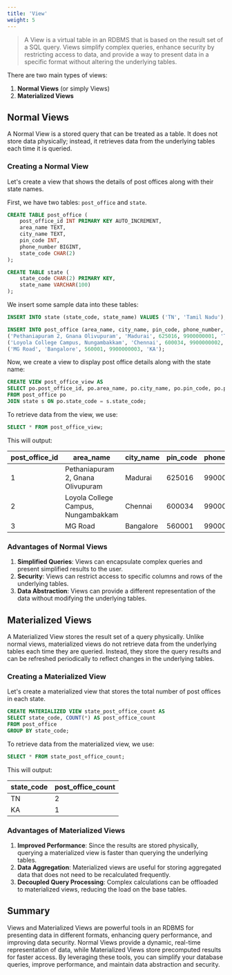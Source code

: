 ```yaml
---
title: 'View'
weight: 5
--- 
```


> A View is a virtual table in an RDBMS that is based on the result set of a SQL query. Views simplify complex queries, enhance security by restricting access to data, and provide a way to present data in a specific format without altering the underlying tables.

There are two main types of views:

1. **Normal Views** (or simply Views)
2. **Materialized Views**

## Normal Views

A Normal View is a stored query that can be treated as a table. It does not store data physically; instead, it retrieves data from the underlying tables each time it is queried.

### Creating a Normal View

Let's create a view that shows the details of post offices along with their state names.

First, we have two tables: `post_office` and `state`.

```sql
CREATE TABLE post_office (
    post_office_id INT PRIMARY KEY AUTO_INCREMENT,
    area_name TEXT,
    city_name TEXT,
    pin_code INT,
    phone_number BIGINT,
    state_code CHAR(2)
);

CREATE TABLE state (
    state_code CHAR(2) PRIMARY KEY,
    state_name VARCHAR(100)
);
```

We insert some sample data into these tables:

```sql
INSERT INTO state (state_code, state_name) VALUES ('TN', 'Tamil Nadu'), ('KA', 'Karnataka');

INSERT INTO post_office (area_name, city_name, pin_code, phone_number, state_code) VALUES
('Pethaniapuram 2, Gnana Olivupuram', 'Madurai', 625016, 9900000001, 'TN'),
('Loyola College Campus, Nungambakkam', 'Chennai', 600034, 9900000002, 'TN'),
('MG Road', 'Bangalore', 560001, 9900000003, 'KA');
```

Now, we create a view to display post office details along with the state name:

```sql
CREATE VIEW post_office_view AS
SELECT po.post_office_id, po.area_name, po.city_name, po.pin_code, po.phone_number, s.state_name
FROM post_office po
JOIN state s ON po.state_code = s.state_code;
```

To retrieve data from the view, we use:

```sql
SELECT * FROM post_office_view;
```

This will output:

| post_office_id | area_name                          | city_name    | pin_code | phone_number | state_name  |
|----------------|------------------------------------|--------------|----------|--------------|-------------|
| 1              | Pethaniapuram 2, Gnana Olivupuram  | Madurai      | 625016   | 9900000001   | Tamil Nadu  |
| 2              | Loyola College Campus, Nungambakkam| Chennai      | 600034   | 9900000002   | Tamil Nadu  |
| 3              | MG Road                            | Bangalore    | 560001   | 9900000003   | Karnataka   |

### Advantages of Normal Views

1. **Simplified Queries**: Views can encapsulate complex queries and present simplified results to the user.
2. **Security**: Views can restrict access to specific columns and rows of the underlying tables.
3. **Data Abstraction**: Views can provide a different representation of the data without modifying the underlying tables.

## Materialized Views

A Materialized View stores the result set of a query physically. Unlike normal views, materialized views do not retrieve data from the underlying tables each time they are queried. Instead, they store the query results and can be refreshed periodically to reflect changes in the underlying tables.

### Creating a Materialized View

Let's create a materialized view that stores the total number of post offices in each state.

```sql
CREATE MATERIALIZED VIEW state_post_office_count AS
SELECT state_code, COUNT(*) AS post_office_count
FROM post_office
GROUP BY state_code;
```

To retrieve data from the materialized view, we use:

```sql
SELECT * FROM state_post_office_count;
```

This will output:

| state_code | post_office_count |
|------------|-------------------|
| TN         | 2                 |
| KA         | 1                 |

### Advantages of Materialized Views

1. **Improved Performance**: Since the results are stored physically, querying a materialized view is faster than querying the underlying tables.
2. **Data Aggregation**: Materialized views are useful for storing aggregated data that does not need to be recalculated frequently.
3. **Decoupled Query Processing**: Complex calculations can be offloaded to materialized views, reducing the load on the base tables.

## Summary

Views and Materialized Views are powerful tools in an RDBMS for presenting data in different formats, enhancing query performance, and improving data security. Normal Views provide a dynamic, real-time representation of data, while Materialized Views store precomputed results for faster access. By leveraging these tools, you can simplify your database queries, improve performance, and maintain data abstraction and security.